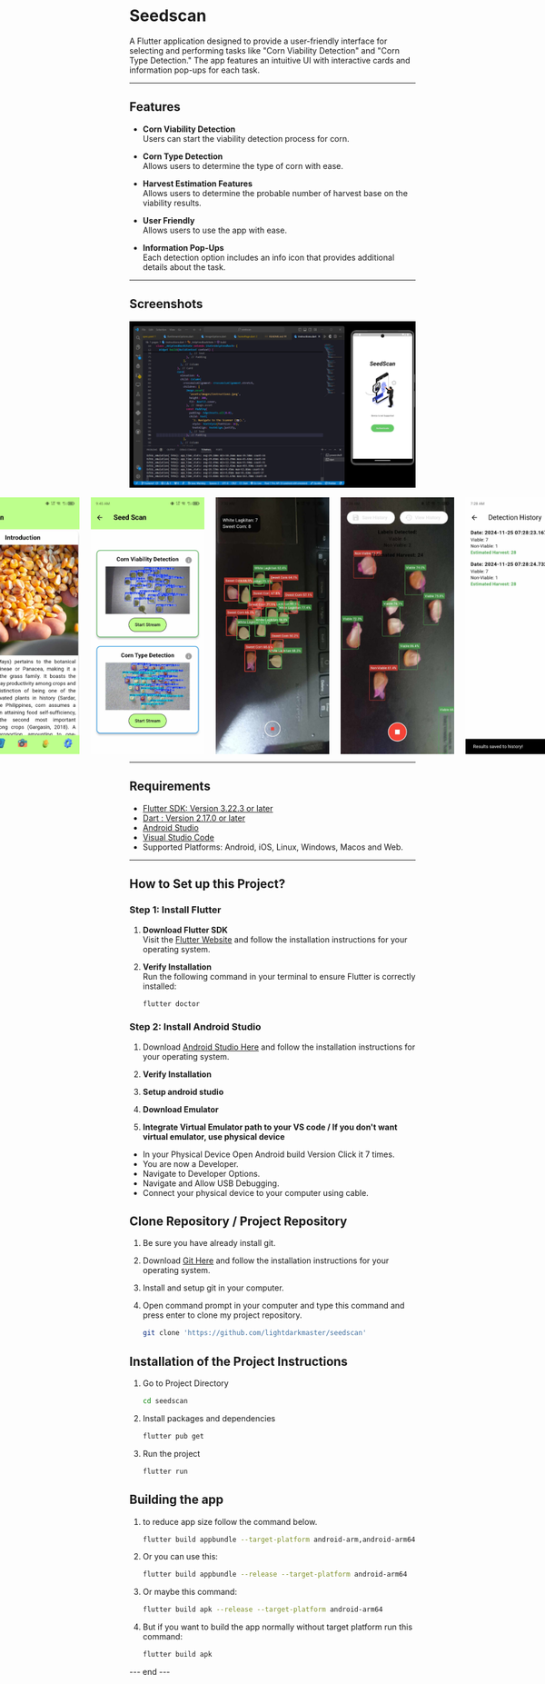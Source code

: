 # Seedscan 

A Flutter application designed to provide a user-friendly interface for selecting and performing tasks like "Corn Viability Detection" and "Corn Type Detection." The app features an intuitive UI with interactive cards and information pop-ups for each task.

---

## Features

- **Corn Viability Detection**  
  Users can start the viability detection process for corn.

- **Corn Type Detection**  
  Allows users to determine the type of corn with ease.

- **Harvest Estimation Features**  
  Allows users to determine the probable number of harvest base on the viability results.

- **User Friendly**  
  Allows users to use the app with ease.

- **Information Pop-Ups**  
  Each detection option includes an info icon that provides additional details about the task.

---

## Screenshots

<p align="center">
  <img src="screenshots/ss2.png" alt="Codebase" width="900px">
</p>

<div style="display: flex; justify-content: center; gap: 20px;">
   <img src="screenshots/ss1.png" alt="Authentication Page" width="200px">
   <img src="screenshots/ss3.jpg" alt="Home Screen" width="200px">
   <img src="screenshots/ss5.jpg" alt="Live Detection Screen" width="200px">
   <img src="screenshots/sample1CT.jpg" alt="Corn Type Detection" width="200px">
   <img src="screenshots/sampleCV.jpg" alt="Corn Viability Detection" width="200px">
   <img src="screenshots/sampleHistory.jpg" alt="History" width="200px">
   <img src="screenshots/sampleInfo.jpg" alt="History" width="200px">


</div>

---

## Requirements

- [Flutter SDK: Version 3.22.3 or later](https://flutter.dev/docs/get-started/install)
- [Dart : Version 2.17.0 or later](https://dart.dev/get-dart)
- [Android Studio](https://developer.android.com/studio)
- [Visual Studio Code](https://code.visualstudio.com/)
- Supported Platforms: Android, iOS, Linux, Windows, Macos and Web.


---

## How to Set up this Project?

### Step 1: Install Flutter

1. **Download Flutter SDK**  
   Visit the [Flutter Website](https://flutter.dev/docs/get-started/install) and follow the installation instructions for your operating system.

2. **Verify Installation**  
   Run the following command in your terminal to ensure Flutter is correctly installed:
   ```bash
   flutter doctor

### Step 2: Install Android Studio
1. Download [Android Studio Here](https://developer.android.com/studio) and follow the installation instructions for your operating system.

2. **Verify Installation** 

3. **Setup android studio**  

4. **Download Emulator** 

5. **Integrate Virtual Emulator path to your VS code / If you don't want virtual emulator, use physical device** 

- In your Physical Device Open Android build Version Click it 7 times.
- You are now a Developer.
- Navigate to Developer Options.
- Navigate and Allow USB Debugging.
- Connect your physical device to your computer using cable.

## Clone Repository / Project Repository
1. Be sure you have already install git.

2. Download [Git Here](https://git-scm.com/downloads) and follow the installation instructions for your operating system.

3. Install and setup git in your computer.

4. Open command prompt in your computer and type this command and press enter to clone my project repository.
   ```bash
   git clone 'https://github.com/lightdarkmaster/seedscan'

## Installation of the Project Instructions

1. Go to Project Directory
   ```bash
   cd seedscan
2. Install packages and dependencies
   ```bash
   flutter pub get
3. Run the project
   ```bash
   flutter run

## Building the app
1. to reduce app size follow the command below.

    ```bash
    flutter build appbundle --target-platform android-arm,android-arm64

2. Or you can use this: 
    ```bash
    flutter build appbundle --release --target-platform android-arm64

3. Or maybe this command: 
    ```bash
    flutter build apk --release --target-platform android-arm64

4. But if you want to build the app normally without target platform run this command:
    ```bash
    flutter build apk
--- end ---